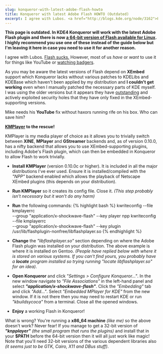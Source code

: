 ```yaml
---
slug: konqueror-with-latest-adobe-flash-howto
title: Konqueror with latest Adobe Flash HOWTO (Outdated)
excerpt: I agree with Lubos. <a href="http://blogs.kde.org/node/3162">Flash sucks</a>. However, most of us have or want to use it for things like YouTube or <a href="http://www.weebls-stuff.com/songs/badgers/">watching badgers</a>.
---
```

**This page is outdated. In KDE4 Konqueror will work with the latest Adobe Flash plugin and there is now [a 64-bit version of Flash available for Linux](http://get.adobe.com/flashplayer/). I highly recommend you use one of these instead of the guide below but I'm leaving it here in case you need to use it for another reason.**

I agree with Lubos. [Flash sucks.](http://blogs.kde.org/node/3162) However, most of us _have_ or _want_ to use it for things like YouTube or [watching badgers](http://www.weebls-stuff.com/songs/badgers/).

As you may be aware the latest versions of Flash depend on **XEmbed** support which Konqueror lacks without various patches to KDELibs and KDEBase which haven't been applied by my distribution and **I couldn't get working** even when I manually patched the necessary parts of KDE myself. I was using the older versions but it appears they have [outstanding](http://www.adobe.com/support/security/bulletins/apsb07-20.html) and actively exploited security holes that they have only fixed in the XEmbed-supporting versions.

Mike needs his **YouTube** fix without haxors running rife on his box. Who can save him?

**[KMPlayer](http://www.kde.org/applications/multimedia/kmplayer/) to the rescue!**

KMPlayer is my media player of choice as it allows you to trivially switch between **XINE**, **MPlayer** and **GStreamer** backends and, as of version 0.10.0, has a nifty backend that allows you to use XEmbed-supporting plugins, including Adobe's Flash plugin, which can then be embedded in Konqueror to allow Flash to work trivially.

* **Install KMPlayer** (version 0.10.0c or higher). It is included in all the major distributions I've ever used. Ensure it is installed/compiled with the _"NPP"_ backend enabled which allows the playback of Netscape XEmbed plugins (this depends on your distribution).

* **Run KMPlayer** so it creates its config file. Close it. _(This step probably isn't necessary but it won't do any harm)_

* **Run** the following commands:
{% highlight bash %}
kwriteconfig --file kmplayerrc \
  --group "application/x-shockwave-flash" --key player npp
kwriteconfig --file kmplayerrc \
  --group "application/x-shockwave-flash" --key plugin \
  /usr/lib/flashplugin-nonfree/libflashplayer.so
{% endhighlight %}

* **Change** the _"libflashplayer.so"_ section depending on where the Adobe Flash plugin was installed on your distribution. The above example is where it is installed on Gentoo. _(People have replied below with where it is stored on various systems. If you can't find yours, you probably have a **locate** program installed so trying running "locate libflashplayer.so" for an idea)_.

* **Open Konqueror** and click _"Settings > Configure Konqueror..."_. In the new window navigate to _"File Associations"_ in the left-hand panel and select **_"application/x-shockwave-flash"_**. Click the _"Embedding"_ tab and click _"Add..."_. Select _"Embedded MPlayer for KDE"_ from the new window. If it is not there then you may need to restart KDE or run _"kbuildsycoca"_ from a terminal. Close all the opened windows.

* **Enjoy** a working Flash in Konqueror!

What is wrong? You're running a **x86_64 machine** _(like me)_ so the above doesn't work? Never fear! If you manage to get a 32-bit version of **_"knpplayer"_** _(the small program that runs the plugins)_ and install that in your **$PATH** before the 64-bit version then it will all just work like magic! Note that you'll need 32-bit versions of the various dependent libraries also _(it seems just to be GTK, Cairo, X11 and DBus stuff)_.
